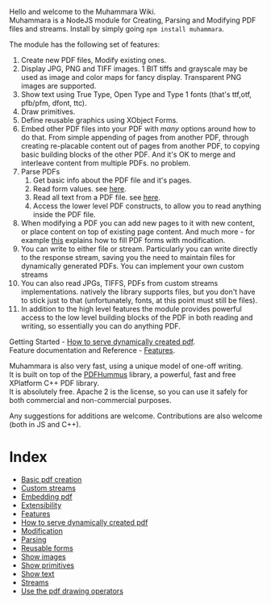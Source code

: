 Hello and welcome to the Muhammara Wiki.   
Muhammara is a NodeJS module for Creating, Parsing and Modifying PDF files and streams.  Install by simply going `npm install muhammara`.   

The module has the following set of features:

1. Create new PDF files, Modify existing ones.
2. Display JPG, PNG and TIFF images. 1 BIT tiffs and grayscale may be used as image and color maps for fancy display. Transparent PNG images are supported.
3. Show text using True Type, Open Type and Type 1 fonts (that's ttf,otf, pfb/pfm, dfont, ttc).
4. Draw primitives.
5. Define reusable graphics using XObject Forms.
6. Embed other PDF files into your PDF with _many_ options around how to do that. From simple appending of pages from another PDF, through creating re-placable content out of pages from another PDF, to copying basic building blocks of the other PDF. And it's OK to merge and interleave content from multiple PDFs. no problem.
7. Parse PDFs  
    1. Get basic info about the PDF file and it's pages.
    2. Read form values. see [here](http://pdfhummus.com/post/154893591116/parsing-pdf-digital-form-values). 
    3. Read all text from a PDF file. see [here](http://pdfhummus.com/post/156548561656/extracting-text-from-pdf-files).
    4. Access the lower level PDF constructs, to allow you to read anything inside the PDF file.
8. When modifying a PDF you can add new pages to it with new content, or place content on top of existing page content. And much more - for example [this](http://pdfhummus.com/post/161128437261/a-good-day-to-everyone-today-we-will-discuss-a) explains how to fill PDF forms with modification.
9. You can write to either file or stream. Particularly you can write directly to the response stream, saving you the need to maintain files for dynamically generated PDFs. You can implement your own custom streams
10. You can also read JPGs, TIFFS, PDFs from custom streams implementations. natively the library supports files, but you don't have to stick just to that (unfortunately, fonts, at this point must still be files).
11. In addition to the high level features the module provides powerful access to the low level building blocks of the PDF in both reading and writing, so essentially you can do anything PDF.

Getting Started - [How to serve dynamically created pdf](./How-to-serve-dynamically-created-pdf.md).   
Feature documentation and Reference - [Features](./Features.md).  


Muhammara is also very fast, using a unique model of one-off writing.  
It is built on top of the [PDFHummus](https://github.com/galkahana/PDF-Writer) library, a powerful, fast and free XPlatform C++ PDF library.   
It is absolutely free. Apache 2 is the license, so you can use it safely for both commercial and non-commercial purposes.


Any suggestions for additions are welcome. Contributions are also welcome (both in JS and C++).

# Index

- [Basic pdf creation](./Basic-pdf-creation.md)
- [Custom streams](./Custom-streams.md)
- [Embedding pdf](./Embedding-pdf.md)
- [Extensibility](./Extensibility.md)
- [Features](./Features.md)
- [How to serve dynamically created pdf](How-to-serve-dynamically-created-pdf.md)
- [Modification](./Modification.md)
- [Parsing](./Parsing.md)
- [Reusable forms](Reusable-forms.md)
- [Show images](./Show-images.md)
- [Show primitives](Show-primitives.md)
- [Show text](./Show-text.md)
- [Streams](./Streams.md)
- [Use the pdf drawing operators](./Use-the-pdf-drawing-operators.md)